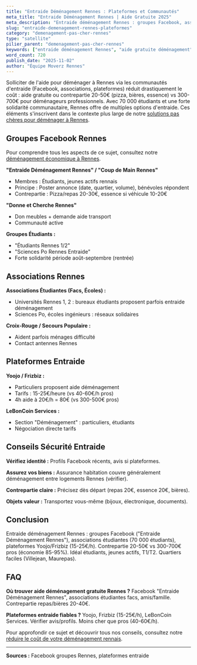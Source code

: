 ```yaml
---
title: "Entraide Déménagement Rennes : Plateformes et Communautés"
meta_title: "Entraide Déménagement Rennes | Aide Gratuite 2025"
meta_description: "Entraide déménagement Rennes : groupes Facebook, associations étudiantes, plateformes. Aide gratuite/contrepartie 20-40€ vs 300-700€ déménageurs."
slug: "entraide-demenagement-rennes-plateformes"
category: "demenagement-pas-cher-rennes"
type: "satellite"
pilier_parent: "demenagement-pas-cher-rennes"
keywords: ["entraide déménagement Rennes", "aide gratuite déménagement", "communauté déménagement Rennes"]
word_count: 720
publish_date: "2025-11-02"
author: "Équipe Moverz Rennes"
---
```


Solliciter de l'aide pour déménager à Rennes via les communautés d'entraide (Facebook, associations, plateformes) réduit drastiquement le coût : aide gratuite ou contrepartie 20-50€ (pizza, bières, essence) vs 300-700€ pour déménageurs professionnels. Avec 70 000 étudiants et une forte solidarité communautaire, Rennes offre de multiples options d'entraide. Ces éléments s'inscrivent dans le contexte plus large de notre [solutions pas chères pour déménager à Rennes](/blog/demenagement-rennes/demenagement-pas-cher-rennes).

## Groupes Facebook Rennes

Pour comprendre tous les aspects de ce sujet, consultez notre [déménagement économique à Rennes](/blog/demenagement-rennes/demenagement-pas-cher-rennes).

**"Entraide Déménagement Rennes" / "Coup de Main Rennes"**
- Membres : Étudiants, jeunes actifs rennais
- Principe : Poster annonce (date, quartier, volume), bénévoles répondent
- Contrepartie : Pizza/repas 20-30€, essence si véhicule 10-20€

**"Donne et Cherche Rennes"**
- Don meubles + demande aide transport
- Communauté active

**Groupes Étudiants :**
- "Étudiants Rennes 1/2"
- "Sciences Po Rennes Entraide"
- Forte solidarité période août-septembre (rentrée)

## Associations Rennes

**Associations Étudiantes (Facs, Écoles) :**
- Universités Rennes 1, 2 : bureaux étudiants proposent parfois entraide déménagement
- Sciences Po, écoles ingénieurs : réseaux solidaires

**Croix-Rouge / Secours Populaire :**
- Aident parfois ménages difficulté
- Contact antennes Rennes

## Plateformes Entraide

**Yoojo / Frizbiz :**
- Particuliers proposent aide déménagement
- Tarifs : 15-25€/heure (vs 40-60€/h pros)
- 4h aide à 20€/h = 80€ (vs 300-500€ pros)

**LeBonCoin Services :**
- Section "Déménagement" : particuliers, étudiants
- Négociation directe tarifs

## Conseils Sécurité Entraide

**Vérifiez identité :** Profils Facebook récents, avis si plateformes.

**Assurez vos biens :** Assurance habitation couvre généralement déménagement entre logements Rennes (vérifier).

**Contrepartie claire :** Précisez dès départ (repas 20€, essence 20€, bières).

**Objets valeur :** Transportez vous-même (bijoux, électronique, documents).

## Conclusion

Entraide déménagement Rennes : groupes Facebook ("Entraide Déménagement Rennes"), associations étudiantes (70 000 étudiants), plateformes Yoojo/Frizbiz (15-25€/h). Contrepartie 20-50€ vs 300-700€ pros (économie 85-95%). Idéal étudiants, jeunes actifs, T1/T2. Quartiers faciles (Villejean, Maurepas).

## FAQ

**Où trouver aide déménagement gratuite Rennes ?**
Facebook "Entraide Déménagement Rennes", associations étudiantes facs, amis/famille. Contrepartie repas/bières 20-40€.

**Plateformes entraide fiables ?**
Yoojo, Frizbiz (15-25€/h), LeBonCoin Services. Vérifier avis/profils. Moins cher que pros (40-60€/h).

Pour approfondir ce sujet et découvrir tous nos conseils, consultez notre [réduire le coût de votre déménagement rennais](/blog/demenagement-rennes/demenagement-pas-cher-rennes).

---
**Sources :** Facebook groupes Rennes, plateformes entraide

